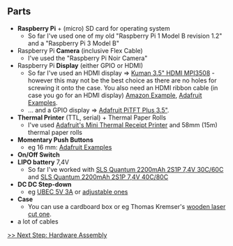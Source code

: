 ## Parts

* **Raspberry Pi** + (micro) SD card for operating system
  * So far I've used one of my old "Raspberry Pi 1 Model B revision 1.2" and a "Raspberry Pi 3 Model B"
* Raspberry Pi **Camera** (inclusive Flex Cable)
  * I've used the "Raspberry Pi Noir Camera"
* Raspberry Pi **Display** (either GPIO or HDMI)
  * So far I've used an HDMI display => [Kuman 3.5" HDMI MPI3508](http://www.kumantech.com/kuman-35quot-inch-19201080-full-hd-tft-lcd-display-monitor-for-all-raspberry-pi-system-sc6a_p0394.html) - however this may not be the best choice as there are no holes for screwing it onto the case. You also need an HDMI ribbon cable (in case you go for an HDMI display) [Amazon Example]((https://www.amazon.de/dp/B01E6UKVKS/ref=pe_3044161_185740101_TE_item?language=de_DE)), [Adafruit Examples](https://www.adafruit.com/?q=hdmi%20cable).
  * ... and a GPIO display => [Adafruit PiTFT Plus 3.5"](https://www.adafruit.com/product/2441).
* **Thermal Printer** (TTL, serial) + Thermal Paper Rolls
  * I've used [Adafruit's Mini Thermal Receipt Printer](https://www.adafruit.com/product/597) and 58mm (15m) thermal paper rolls
* **Momentary Push Buttons**
  * eg 16 mm: [Adafruit Examples](https://www.adafruit.com/?q=16%20mm%20momentary%20push%20button&p=1) 
* **On/Off Switch**
* **LIPO battery** 7,4V 
  * So far I've worked with [SLS Quantum 2200mAh 2S1P 7,4V 30C/60C](https://www.stefansliposhop.de/Akkus/SLS-QUANTUM/SLS-QUANTUM-30C/SLS-Quantum-2200mAh-2S1P-7-4V-30C-60C::1658.html) and [SLS Quantum 2200mAh 2S1P 7,4V 40C/80C](https://www.stefansliposhop.de/Akkus/SLS-QUANTUM/SLS-QUANTUM-40C/SLS-Quantum-2200mAh-2S1P-7-4V-40C-80C::1707.html) 
* **DC DC Step-down**
  *  eg [UBEC 5V 3A](https://www.adafruit.com/product/1385) or [adjustable ones](https://www.amazon.de/dp/B01GJ0SC2C/ref=pe_3044161_185740101_TE_item_image)
* **Case**
  * You can use a cardboard box or eg Thomas Kremser's [wooden laser cut one](https://cdn.hackaday.io/files/18464789963776/Case3.0.eps).
* a lot of cables


[>> Next Step: Hardware Assembly](/doc/setup-hw.md)
